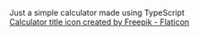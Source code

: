 Just a simple calculator made using TypeScript<br />
<a href="https://www.flaticon.com/free-icons/calculator" title="calculator icons">Calculator title icon created by Freepik - Flaticon</a>
